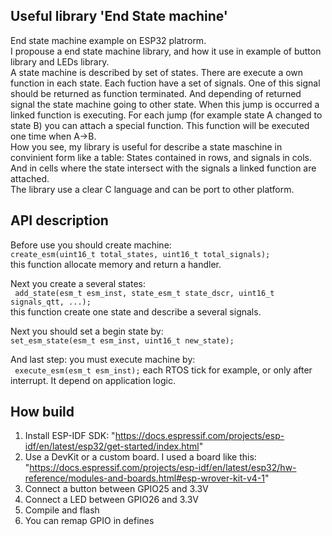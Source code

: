 ## Useful library 'End State machine'
End state machine example on ESP32 platrorm.  
I propouse a end state machine library, and how it use in example of button library and LEDs library.  
A state machine is described by set of states. There are execute a own function in each state. Each fuction have a set of signals. One of this signal should be returned as function terminated. And depending of returned signal the state machine going to other state. When this  jump is occurred a linked function is executing. For each jump (for example state A changed to state B) you can attach a special function. This function will be executed one time when A->B.  
How you see, my library is useful for describe a state maschine in convinient form like a table: States contained in rows, and signals in cols. And in cells where the state intersect with the signals a linked function are attached.      
The library use a clear C language and can be port to other platform.  

## API description  
Before use you should create machine:   
```create_esm(uint16_t total_states, uint16_t total_signals); ```  
this function allocate memory and return a handler.  

Next you create a several states:    
``` add_state(esm_t esm_inst, state_esm_t state_dscr, uint16_t signals_qtt, ...);```  
this function create one state and describe a several signals.  

Next you should set a begin state by:  
```set_esm_state(esm_t esm_inst, uint16_t new_state);```  

And last step: you must execute machine by:   
``` execute_esm(esm_t esm_inst);``` each RTOS tick for example, or only after interrupt. It depend on application logic.  

## How build
1. Install ESP-IDF SDK: "https://docs.espressif.com/projects/esp-idf/en/latest/esp32/get-started/index.html"  
2. Use a DevKit or a custom board. I used a board like this: "https://docs.espressif.com/projects/esp-idf/en/latest/esp32/hw-reference/modules-and-boards.html#esp-wrover-kit-v4-1"  
3. Connect a button between GPIO25 and 3.3V  
4. Connect a LED between GPIO26 and 3.3V  
5. Compile and flash  
6. You can remap GPIO in defines  
